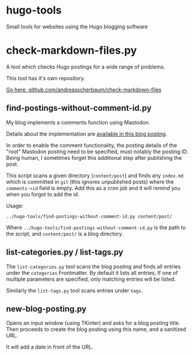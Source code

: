 # hugo-tools

Small tools for websites using the Hugo blogging software

# check-markdown-files.py

A tool which checks Hugo postings for a wide range of problems.

This tool has it's own repository.

[Go here: github.com/andreasscherbaum/check-markdown-files](https://github.com/andreasscherbaum/check-markdown-files)

## find-postings-without-comment-id.py

My blog implements a comments function using Mastodon.

Details about the implementation are [available in this blog posting](https://andreas.scherbaum.la/post/2024-05-23_client-side-comments-with-mastodon-on-a-static-hugo-website/).

In order to enable the comment functionality, the posting details of the "root" Mastodon posting need to be specified, must notably the posting ID. Being human, I sometimes forget this additional step after publishing the post.

This script scans a given directory (`content/post`) and finds any `index.md` which is committed in `git` (this ignores unpublished posts) where the `comments->id` field is empty. Add this as a cron job and it will remind you when you forgot to add the id.

Usage:

```
../hugo-tools/find-postings-without-comment-id.py content/post/
```

Where `../hugo-tools/find-postings-without-comment-id.py` is the path to the script, and `content/post/` is a blog directory.

## list-categories.py / list-tags.py

The `list-categories.py` tool scans the blog posting and finds all entries under the `categories` Frontmatter. By default it lists all entries, If one of multiple parameters are specified, only matching entries will be listed.

Similarly the `list-tags.py` tool scans entries under `tags`.

## new-blog-posting.py

Opens an input window (using TKinter) and asks for a blog posting title. Then proceeds to create the blog posting using this name, and a sanitized URL.

It will add a date in front of the URL.
